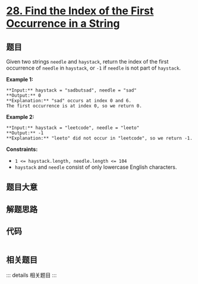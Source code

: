 # [28. Find the Index of the First Occurrence in a String](https://leetcode.com/problems/find-the-index-of-the-first-occurrence-in-a-string)

## 题目

Given two strings `needle` and `haystack`, return the index of the first
occurrence of `needle` in `haystack`, or `-1` if `needle` is not part of
`haystack`.



**Example 1:**

    
    
    **Input:** haystack = "sadbutsad", needle = "sad"
    **Output:** 0
    **Explanation:** "sad" occurs at index 0 and 6.
    The first occurrence is at index 0, so we return 0.
    

**Example 2:**

    
    
    **Input:** haystack = "leetcode", needle = "leeto"
    **Output:** -1
    **Explanation:** "leeto" did not occur in "leetcode", so we return -1.
    



**Constraints:**

  * `1 <= haystack.length, needle.length <= 104`
  * `haystack` and `needle` consist of only lowercase English characters.


## 题目大意

## 解题思路

## 代码

```javascript

```

## 相关题目

::: details 相关题目
:::

